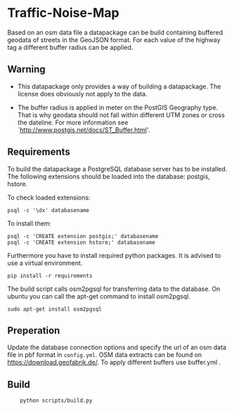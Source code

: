 # Traffic-Noise-Map

Based on an osm data file a datapackage can be build containing buffered geodata of streets in 
the GeoJSON format. For each value of the highway tag a different buffer radius can be applied. 

## Warning

* This datapackage only provides a way of building a datapackage. The license does obviously not apply to the data.

* The buffer radius is applied in meter on the PostGIS Geography type. That is why geodata should not fall within different UTM zones or cross the dateline. For more information see `http://www.postgis.net/docs/ST_Buffer.html'.

## Requirements

To build the datapackage a PostgreSQL database server has to be installed.
The following extensions should be loaded into the database: postgis, hstore.

To check loaded extensions:

    psql -c '\dx' databasename

To install them:

    psql -c 'CREATE extension postgis;' databasename
    psql -c 'CREATE extension hstore;' databasename

Furthermore you have to install required python packages. It is advised to use
a virtual environment.

    pip install -r requirements

The build script calls osm2pgsql for transferring data to the database. On ubuntu
you can call the apt-get command to install osm2pgsql.

    sudo apt-get install osm2pgsql

## Preperation

Update the database connection options and specify the url of an
osm data file in pbf format in `config.yml`. OSM data extracts can be found on https://download.geofabrik.de/. To apply different buffers use buffer.yml .

## Build

        python scripts/build.py
